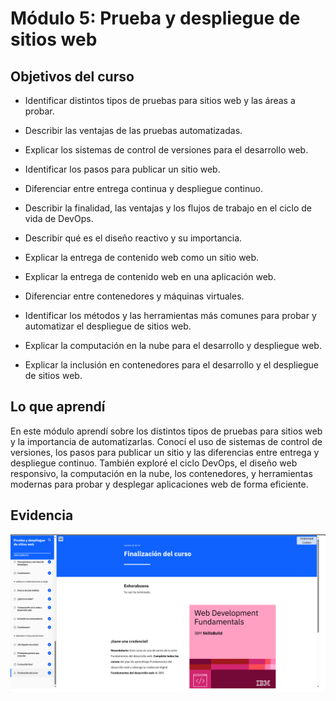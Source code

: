 # Módulo 5: Prueba y despliegue de sitios web

## Objetivos del curso

- Identificar distintos tipos de pruebas para sitios web y las áreas a probar.

- Describir las ventajas de las pruebas automatizadas.

- Explicar los sistemas de control de versiones para el desarrollo web.

- Identificar los pasos para publicar un sitio web.
- Diferenciar entre entrega continua y despliegue continuo.

- Describir la finalidad, las ventajas y los flujos de trabajo en el ciclo de vida de DevOps.

- Describir qué es el diseño reactivo y su importancia.

- Explicar la entrega de contenido web como un sitio web.

- Explicar la entrega de contenido web en una aplicación web.

- Diferenciar entre contenedores y máquinas virtuales.

- Identificar los métodos y las herramientas más comunes para probar y automatizar el despliegue de sitios web.

- Explicar la computación en la nube para el desarrollo y despliegue web.

- Explicar la inclusión en contenedores para el desarrollo y el despliegue de sitios web.


## Lo que aprendí

En este módulo aprendí sobre los distintos tipos de pruebas para sitios web y la importancia de automatizarlas. Conocí el uso de sistemas de control de versiones, 
los pasos para publicar un sitio y las diferencias entre entrega y despliegue continuo. También exploré el ciclo DevOps, el diseño web responsivo, la computación 
en la nube, los contenedores, y herramientas modernas para probar y desplegar aplicaciones web de forma eficiente.


## Evidencia 
![Evidencia](img/05-module_Evidence.png)